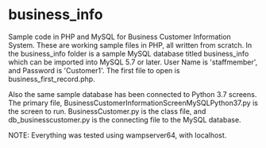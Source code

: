 # business_info
Sample code in PHP and MySQL for Business Customer Information System. 
These are working sample files in PHP, all written from scratch.  In the business_info folder is a sample MySQL database titled business_info which can be imported into MySQL 5.7 or later.  User Name is 'staffmember', and Password is 'Customer1'.  The first file to open is business_first_record.php.


Also the same sample database has been connected to Python 3.7 screens.  The primary file, BusinessCustomerInformationScreenMySQLPython37.py is the screen to run.  BusinessCustomer.py is the class file, and db_businesscustomer.py is the connecting file to the MySQL database.

NOTE:  Everything was tested using wampserver64, with localhost.  
